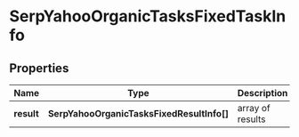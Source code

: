 # SerpYahooOrganicTasksFixedTaskInfo

## Properties

| Name | Type | Description | Notes |
|------------ | ------------- | ------------- | -------------|
**result** | **SerpYahooOrganicTasksFixedResultInfo[]** | array of results |[optional]|
